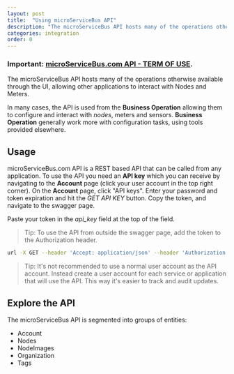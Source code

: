 ```yaml
---
layout: post
title:  "Using microServiceBus API"
description: "The microServiceBus API hosts many of the operations otherwise available through the UI, allowing other applications to interact with Nodes and Meters."
categories: integration
order: 0
---
```


### Important: [microServiceBus.com API - TERM OF USE]({{site.baseurl}}/using-microservicebus-api).


The microServiceBus API hosts many of the operations otherwise available through the UI, allowing other applications to interact with Nodes and Meters. 

In many cases, the API is used from the **Business Operation** allowing them to configure and interact with *nodes*, meters and sensors. **Business Operation** generally work more with configuration tasks, using tools provided elsewhere. 

## Usage
microServiceBus.com API is a REST based API that can be called from any application. To use the API you need an **API key** which you can receive by navigating to the **Account** page (click your user account in the top right corner). On the **Account** page, click "API keys". Enter your password and token expiration and hit the *GET API KEY* button. Copy the token, and navigate to the swagger page.

Paste your token in the *api_key* field at the top of the field.

> Tip: To use the API from outside the swagger page, add the token to the Authorization header.

```bash
url -X GET --header 'Accept: application/json' --header 'Authorization: bearer ....' 'https://microservicebus.com/api/organizations'
```

> Tip: It's not recommended to use a normal user account as the API account. Instead create a user account for each service or application that will use the API. This way it's easier to track and audit updates.

## Explore the API
The microServiceBus API is segmented into groups of entities:

* Account
* Nodes
* NodeImages
* Organization
* Tags
